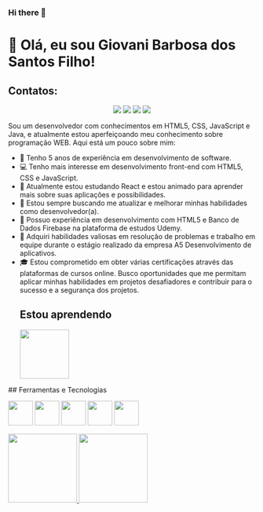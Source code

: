 ### Hi there 👋


# 👋 Olá, eu sou Giovani Barbosa dos Santos Filho!
## Contatos:
<div>

  <p align="center">
<a href="https://www.instagram.com/giovani.pilo/" target="_blank"><img src="https://img.shields.io/badge/-Instagram-%23E4405F?style=for-the-badge&logo=instagram&logoColor=white" target="_blank"></a>
<a href="https://api.whatsapp.com/send?phone=5564999447268" target="_blank"><img src="https://img.shields.io/badge/WhatsApp-25D366?style=for-the-badge&logo=whatsapp&logoColor=white" target="_blank"></a>
<a href = "mailto:jovanim-pdr@hotmail.com"><img src="https://img.shields.io/badge/Gmail-D14836?style=for-the-badge&logo=gmail&logoColor=white" target="_blank"></a>
<a href="https://www.linkedin.com/in/giovani-filho-b32213198/" target="_blank"><img src="https://img.shields.io/badge/-LinkedIn-%230077B5?style=for-the-badge&logo=linkedin&logoColor=white" target="_blank"></a>   
</div>
  </p>

Sou um desenvolvedor com conhecimentos em HTML5, CSS, JavaScript e Java, e atualmente estou aperfeiçoando meu conhecimento sobre programação WEB. Aqui está um pouco sobre mim:

- 🚀 Tenho 5 anos de experiência em desenvolvimento de software.
- 💻 Tenho mais interesse em desenvolvimento front-end com HTML5, CSS e JavaScript.
- 🐍 Atualmente estou estudando React e estou animado para aprender mais sobre suas aplicações e possibilidades.
- 🌟 Estou sempre buscando me atualizar e melhorar minhas habilidades como desenvolvedor(a).
- 🏢 Possuo experiência em desenvolvimento com HTML5 e Banco de Dados Firebase na plataforma de estudos Udemy. 
- 🤖 Adquiri habilidades valiosas em resolução de problemas e trabalho em equipe durante o estágio realizado da empresa A5 Desenvolvimento de aplicativos.
- 🎓 Estou comprometido em obter várias certificações através das plataformas de cursos online. Busco oportunidades que me permitam aplicar minhas habilidades em projetos desafiadores e contribuir para o sucesso e a segurança dos projetos.
  ## Estou aprendendo
  <p>
  <img  height="100em" src="https://cdn.jsdelivr.net/gh/devicons/devicon/icons/react/react-original.svg" />
  </p>
 
<div>
## Ferramentas e Tecnologias
<p >
  <img  height="50em" src="https://cdn.jsdelivr.net/gh/devicons/devicon/icons/html5/html5-original.svg" />
  <img  height="50em" src="https://cdn.jsdelivr.net/gh/devicons/devicon/icons/androidstudio/androidstudio-original.svg" />
  <img  height="50em" src="https://cdn.jsdelivr.net/gh/devicons/devicon/icons/java/java-original.svg" />
  <img  height="50em" src="https://cdn.jsdelivr.net/gh/devicons/devicon/icons/javascript/javascript-original.svg" />
  <img  height="50em" src="https://cdn.jsdelivr.net/gh/devicons/devicon/icons/css3/css3-original.svg" />
       
</p>
<a href="https://github.com/a1a596">
<img height="140em" src="https://github-readme-stats.vercel.app/api/top-langs/?username=a1a596&layout=compact&langs_count=7&theme=dracula"/>
<img height="140em" src="https://github-readme-stats.vercel.app/api?username=a1a596&show_icons=true&theme=dracula&include_all_commits=true&count_private=true"/>
</div>
<!-- Fim do README.md -->

